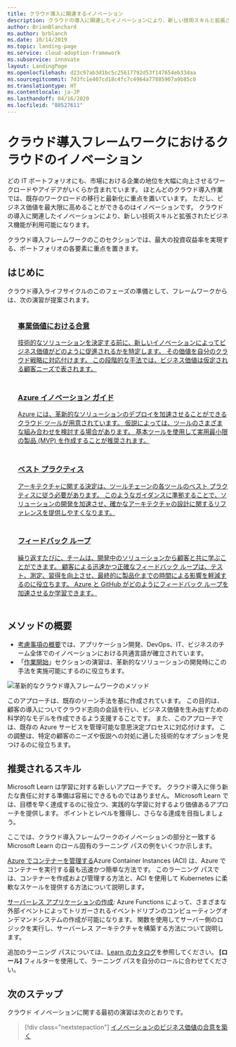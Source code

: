 ```yaml
---
title: クラウド導入に関連するイノベーション
description: クラウドの導入に関連したイノベーションにより、新しい技術スキルと拡張されたビジネス機能を利用して、事業価値をどのように実現できるかについて説明します。
author: BrianBlanchard
ms.author: brblanch
ms.date: 10/14/2019
ms.topic: landing-page
ms.service: cloud-adoption-framework
ms.subservice: innovate
layout: LandingPage
ms.openlocfilehash: d23c97ab3d1bc5c25617792d53f147654eb33daa
ms.sourcegitcommit: 7d3fc1e407cd18c4fc7c4964a77885907a9b85c0
ms.translationtype: HT
ms.contentlocale: ja-JP
ms.lasthandoff: 04/16/2020
ms.locfileid: "80527611"
---
```

# <a name="cloud-innovation-in-the-cloud-adoption-framework"></a>クラウド導入フレームワークにおけるクラウドのイノベーション

どの IT ポートフォリオにも、市場における企業の地位を大幅に向上させるワークロードやアイデアがいくらか含まれています。 ほとんどのクラウド導入作業では、既存のワークロードの移行と最新化に重点を置いています。 ただし、ビジネス価値を最大限に高めることができるのはイノベーションです。 クラウドの導入に関連したイノベーションにより、新しい技術スキルと拡張されたビジネス機能が利用可能になります。

クラウド導入フレームワークのこのセクションでは、最大の投資収益率を実現する、ポートフォリオの各要素に重点を置きます。

## <a name="get-started"></a>はじめに

クラウド導入ライフサイクルのこのフェーズの準備として、フレームワークからは、次の演習が提案されます。

<!-- markdownlint-disable MD033 -->

<ul class="panelContent cardsF">
    <li style="display: flex; flex-direction: column;">
        <a href="./business-value.md">
            <div class="cardSize">
                <div class="cardPadding" style="padding-bottom:10px;">
                    <div class="card" style="padding-bottom:10px;">
                        <div class="cardImageOuter">
                            <div class="cardImage">
                                <img alt="" src="../_images/icons/1.png" data-linktype="external">
                            </div>
                        </div>
                        <div class="cardText" style="padding-left:0px;">
                            <h3>事業価値における合意</h3>
技術的なソリューションを決定する前に、新しいイノベーションによってビジネス価値がどのように促進されるかを特定します。 その価値を自分のクラウド戦略に対応付けます。 この段階的な手法では、ビジネス価値は仮定される顧客ニーズで表されます。
                        </div>
                    </div>
                </div>
            </div>
        </a>
    </li>
    <li style="display: flex; flex-direction: column;">
        <a href="./innovation-guide/index.md">
            <div class="cardSize">
                <div class="cardPadding" style="padding-bottom:10px;">
                    <div class="card" style="padding-bottom:10px;">
                        <div class="cardImageOuter">
                            <div class="cardImage">
                                <img alt="" src="../_images/icons/2.png" data-linktype="external">
                            </div>
                        </div>
                        <div class="cardText" style="padding-left:0px;">
                            <h3>Azure イノベーション ガイド</h3>
Azure には、革新的なソリューションのデプロイを加速させることができるクラウド ツールが用意されています。 仮説によっては、ツールのさまざまな組み合わせを検討する場合があります。 基本ツールを使用して実用最小限の製品 (MVP) を作成することが推奨されます。
                        </div>
                    </div>
                </div>
            </div>
        </a>
    </li>
    <li style="display: flex; flex-direction: column;">
        <a href="./best-practices/index.md">
            <div class="cardSize">
                <div class="cardPadding" style="padding-bottom:10px;">
                    <div class="card" style="padding-bottom:10px;">
                        <div class="cardImageOuter">
                            <div class="cardImage">
                                <img alt="" src="../_images/icons/3.png" data-linktype="external">
                            </div>
                        </div>
                        <div class="cardText" style="padding-left:0px;">
                            <h3>ベスト プラクティス</h3>
アーキテクチャに関する決定は、ツールチェーンの各ツールのベスト プラクティスに従う必要があります。 このようなガイダンスに準拠することで、ソリューションの開発を加速させ、確かなアーキテクチャの設計に関するリファレンスを提供しやすくなります。
                        </div>
                    </div>
                </div>
            </div>
        </a>
    </li>
    <li style="display: flex; flex-direction: column;">
        <a href="./considerations/adoption.md">
            <div class="cardSize">
                <div class="cardPadding" style="padding-bottom:10px;">
                    <div class="card" style="padding-bottom:10px;">
                        <div class="cardImageOuter">
                            <div class="cardImage">
                                <img alt="" src="../_images/icons/4.png" data-linktype="external">
                            </div>
                        </div>
                        <div class="cardText" style="padding-left:0px;">
                            <h3>フィードバック ループ</h3>
繰り返すたびに、チームは、開発中のソリューションから顧客と共に学ぶことができます。 顧客による迅速かつ正確なフィードバック ループは、テスト、測定、習得を向上させ、最終的に製品化までの時間による影響を軽減するのに役立ちます。 Azure と GitHub がどのようにフィードバック ループを加速させるか学習できます。
                        </div>
                    </div>
                </div>
            </div>
        </a>
    </li>
</ul>
<!-- markdownlint-enable MD033 -->

## <a name="methodology-summary"></a>メソッドの概要

- [考慮事項の概要](./considerations/index.md)では、アプリケーション開発、DevOps、IT、ビジネスのチーム全体でのイノベーションにおける共通言語が確立されています。
- 「[作業開始](#get-started)」セクションの演習は、革新的なソリューションの開発時にこの手法を実施可能にするのに役立ちます。

![革新的なクラウド導入フレームワークのメソッド](../_images/innovate/innovate-methodology.png)

このアプローチは、既存のリーン手法を基に作成されています。 この目的は、顧客の導入についてクラウド志向の会話を行い、ビジネス価値を生み出すための科学的なモデルを作成できるよう支援することです。 また、このアプローチでは、既存の Azure サービスを管理可能な意思決定プロセスに対応付けます。 この調整は、特定の顧客のニーズや仮説への対処に適した技術的なオプションを見つけるのに役立ちます。

## <a name="suggested-skills"></a>推奨されるスキル

Microsoft Learn は学習に対する新しいアプローチです。 クラウド導入に伴う新たな責任に対する準備は容易にできるものではありません。 Microsoft Learn では、目標を早く達成するのに役立つ、実践的な学習に対するより価値あるアプローチを提供します。 ポイントとレベルを獲得し、さらなる達成を目指しましょう。

ここでは、クラウド導入フレームワークのイノベーションの部分と一致する Microsoft Learn のロール固有のラーニング パスの例をいくつか示します。

[Azure でコンテナーを管理する](https://docs.microsoft.com/learn/paths/administer-containers-in-azure)Azure Container Instances (ACI) は、Azure でコンテナーを実行する最も迅速かつ簡単な方法です。 このラーニング パスでは、コンテナーを作成および管理する方法と、ACI を使用して Kubernetes に柔軟なスケールを提供する方法について説明します。

[サーバーレス アプリケーションの作成](https://docs.microsoft.com/learn/paths/create-serverless-applications): Azure Functions によって、さまざまな外部イベントによってトリガーされるイベントドリブンのコンピューティングオンデマンドシステムの作成が可能になります。 関数を使用してサーバー側のロジックを実行し、サーバーレス アーキテクチャを構築する方法について説明します。

追加のラーニング パスについては、[Learn のカタログ](https://docs.microsoft.com/learn/browse)を参照してください。 **[ロール]** フィルターを使用して、ラーニング パスを自分のロールに合わせてください。

## <a name="next-steps"></a>次のステップ

クラウド イノベーションに関する最初の演習は次のとおりです。
> [!div class="nextstepaction"]
> [イノベーションのビジネス価値の合意を築く](./business-value.md)
